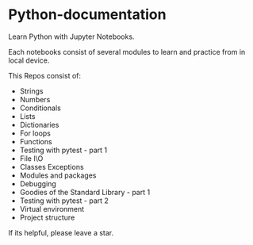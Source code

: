 # Python-documentation
Learn Python with Jupyter Notebooks.

Each notebooks consist of several modules to learn and practice from in local device.

This Repos consist of:

* Strings
* Numbers 
* Conditionals
* Lists 
* Dictionaries
* For loops
* Functions
* Testing with pytest - part 1
* File I\O 
* Classes Exceptions
* Modules and packages
* Debugging
* Goodies of the Standard Library - part 1 
* Testing with pytest - part 2 
* Virtual environment
* Project structure 

If its helpful, please leave a star.
